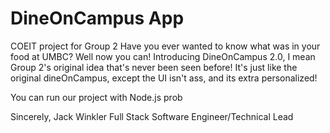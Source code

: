 # DineOnCampus App
 COEIT project for Group 2
 Have you ever wanted to know what was in your food at UMBC? Well now you can! Introducing DineOnCampus 2.0, 
 I mean Group 2's original idea that's never been seen before! It's just like the original dineOnCampus, 
 except the UI isn't ass, and its extra personalized!

 You can run our project with Node.js prob

 Sincerely,
        Jack Winkler Full Stack Software Engineer/Technical Lead
